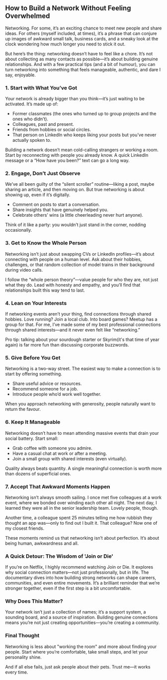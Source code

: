 ## How to Build a Network Without Feeling Overwhelmed
Networking. For some, it’s an exciting chance to meet new people and share ideas. For others (myself included, at times), it’s a phrase that can conjure up images of awkward small talk, business cards, and a sneaky look at the clock wondering how much longer you need to stick it out.

But here’s the thing: networking doesn’t have to feel like a chore. It’s not about collecting as many contacts as possible—it’s about building genuine relationships. And with a few practical tips (and a bit of humour), you can turn networking into something that feels manageable, authentic, and dare I say, enjoyable.
### 1. Start with What You’ve Got
Your network is already bigger than you think—it’s just waiting to be activated. It’s made up of:
* Former classmates (the ones who turned up to group projects and the ones who didn’t).
* Colleagues, past and present.
* Friends from hobbies or social circles.
* That person on LinkedIn who keeps liking your posts but you’ve never actually spoken to.

Building a network doesn’t mean cold-calling strangers or working a room. Start by reconnecting with people you already know. A quick LinkedIn message or a “How have you been?” text can go a long way.
### 2. Engage, Don’t Just Observe
We’ve all been guilty of the “silent scroller” routine—liking a post, maybe sharing an article, and then moving on. But true networking is about showing up, even if it’s digitally.
* Comment on posts to start a conversation.
* Share insights that have genuinely helped you.
* Celebrate others’ wins (a little cheerleading never hurt anyone).

Think of it like a party: you wouldn’t just stand in the corner, nodding occasionally. 
### 3. Get to Know the Whole Person
Networking isn’t just about swapping CVs or LinkedIn profiles—it’s about connecting with people on a human level. Ask about their hobbies, challenges, or that random collection of model trains in their background during video calls.

I follow the “whole person theory”—value people for who they are, not just what they do. Lead with honesty and empathy, and you’ll find that relationships built this way tend to last.
### 4. Lean on Your Interests
If networking events aren’t your thing, find connections through shared hobbies. Love running? Join a local club. Into board games? Meetup has a group for that. For me, I’ve made some of my best professional connections through shared interests—and it never even felt like “networking.”

Pro tip: talking about your sourdough starter or Skyrim(it's that time of year again) is far more fun than discussing corporate buzzwords.
### 5. Give Before You Get
Networking is a two-way street. The easiest way to make a connection is to start by offering something.
* Share useful advice or resources.
* Recommend someone for a job.
* Introduce people who’d work well together.

When you approach networking with generosity, people naturally want to return the favour. 
### 6. Keep It Manageable
Networking doesn’t have to mean attending massive events that drain your social battery. Start small:
* Grab coffee with someone you admire.
* Have a casual chat at work or after a meeting.
* Join a small group with shared interests (even virtually).

Quality always beats quantity. A single meaningful connection is worth more than dozens of superficial ones.
### 7. Accept That Awkward Moments Happen
Networking isn’t always smooth sailing. I once met five colleagues at a work event, where we bonded over winding each other all night. The next day, I learned they were all in the senior leadership team. Lovely people, though.

Another time, a colleague spent 25 minutes telling me how rubbish they thought an app was—only to find out I built it. That colleague? Now one of my closest friends.

These moments remind us that networking isn’t about perfection. It’s about being human, awkwardness and all.
### A Quick Detour: The Wisdom of 'Join or Die'
If you’re on Netflix, I highly recommend watching Join or Die. It explores why social connection matters—not just professionally, but in life. The documentary dives into how building strong networks can shape careers, communities, and even entire movements. It’s a brilliant reminder that we’re stronger together, even if the first step is a bit uncomfortable.
### Why Does This Matter?
Your network isn’t just a collection of names; it’s a support system, a sounding board, and a source of inspiration. Building genuine connections means you’re not just creating opportunities—you’re creating a community.
### Final Thought
Networking is less about "working the room" and more about finding your people. Start where you’re comfortable, take small steps, and let your personality shine.

And if all else fails, just ask people about their pets. Trust me—it works every time.
